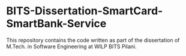 # BITS-Dissertation-SmartCard-SmartBank-Service
This repository contains the code written as part of the dissertation of M.Tech. in Software Engineering at WILP BITS Pilani.
